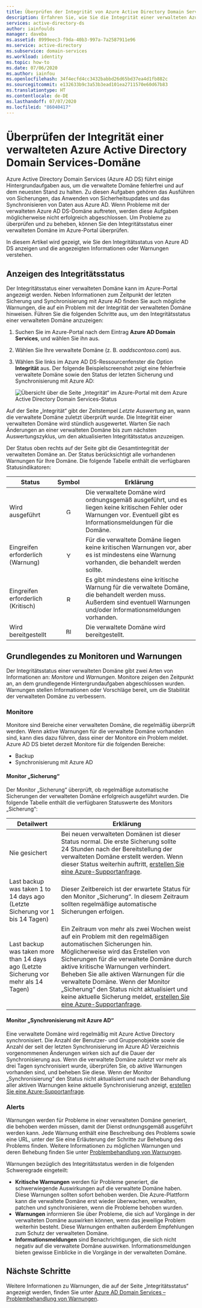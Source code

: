```yaml
---
title: Überprüfen der Integrität von Azure Active Directory Domain Services | Microsoft-Dokumentation
description: Erfahren Sie, wie Sie die Integrität einer verwalteten Azure AD DS-Domäne (Azure Active Directory Domain Services) überprüfen und die Statusmeldungen mithilfe des Azure-Portals verstehen.
services: active-directory-ds
author: iainfoulds
manager: daveba
ms.assetid: 8999eec3-f9da-40b3-997a-7a2587911e96
ms.service: active-directory
ms.subservice: domain-services
ms.workload: identity
ms.topic: how-to
ms.date: 07/06/2020
ms.author: iainfou
ms.openlocfilehash: 34f4ecfd4cc3432babbd26d65bd37ea4d1fb882c
ms.sourcegitcommit: e132633b9c3a53b3ead101ea2711570e60d67b83
ms.translationtype: HT
ms.contentlocale: de-DE
ms.lasthandoff: 07/07/2020
ms.locfileid: "86040417"
---
```

# <a name="check-the-health-of-an-azure-active-directory-domain-services-managed-domain"></a>Überprüfen der Integrität einer verwalteten Azure Active Directory Domain Services-Domäne

Azure Active Directory Domain Services (Azure AD DS) führt einige Hintergrundaufgaben aus, um die verwaltete Domäne fehlerfrei und auf dem neuesten Stand zu halten. Zu diesen Aufgaben gehören das Ausführen von Sicherungen, das Anwenden von Sicherheitsupdates und das Synchronisieren von Daten aus Azure AD. Wenn Probleme mit der verwalteten Azure AD DS-Domäne auftreten, werden diese Aufgaben möglicherweise nicht erfolgreich abgeschlossen. Um Probleme zu überprüfen und zu beheben, können Sie den Integritätsstatus einer verwalteten Domäne im Azure-Portal überprüfen.

In diesem Artikel wird gezeigt, wie Sie den Integritätsstatus von Azure AD DS anzeigen und die angezeigten Informationen oder Warnungen verstehen.

## <a name="view-the-health-status"></a>Anzeigen des Integritätsstatus

Der Integritätsstatus einer verwalteten Domäne kann im Azure-Portal angezeigt werden. Neben Informationen zum Zeitpunkt der letzten Sicherung und Synchronisierung mit Azure AD finden Sie auch mögliche Warnungen, die auf ein Problem mit der Integrität der verwalteten Domäne hinweisen. Führen Sie die folgenden Schritte aus, um den Integritätsstatus einer verwalteten Domäne anzuzeigen:

1. Suchen Sie im Azure-Portal nach dem Eintrag **Azure AD Domain Services**, und wählen Sie ihn aus.
1. Wählen Sie Ihre verwaltete Domäne (z. B. *aaddscontoso.com*) aus.
1. Wählen Sie links im Azure AD DS-Ressourcenfenster die Option **Integrität** aus. Der folgende Beispielscreenshot zeigt eine fehlerfreie verwaltete Domäne sowie den Status der letzten Sicherung und Synchronisierung mit Azure AD:

    ![Übersicht über die Seite „Integrität“ im Azure-Portal mit dem Azure Active Directory Domain Services-Status](./media/check-health/health-page.png)

Auf der Seite „Integrität“ gibt der Zeitstempel *Letzte Auswertung* an, wann die verwaltete Domäne zuletzt überprüft wurde. Die Integrität einer verwalteten Domäne wird stündlich ausgewertet. Warten Sie nach Änderungen an einer verwalteten Domäne bis zum nächsten Auswertungszyklus, um den aktualisierten Integritätsstatus anzuzeigen.

Der Status oben rechts auf der Seite gibt die Gesamtintegrität der verwalteten Domäne an. Der Status berücksichtigt alle vorhandenen Warnungen für Ihre Domäne. Die folgende Tabelle enthält die verfügbaren Statusindikatoren:

| Status | Symbol | Erklärung |
| --- | :----: | --- |
| Wird ausgeführt | <img src= "./media/active-directory-domain-services-alerts/running-icon.png" width = "15" alt="Green check mark for running"> | Die verwaltete Domäne wird ordnungsgemäß ausgeführt, und es liegen keine kritischen Fehler oder Warnungen vor. Eventuell gibt es Informationsmeldungen für die Domäne. |
| Eingreifen erforderlich (Warnung) | <img src= "./media/active-directory-domain-services-alerts/warning-icon.png" width = "15" alt="Yellow exclamation mark for warning"> | Für die verwaltete Domäne liegen keine kritischen Warnungen vor, aber es ist mindestens eine Warnung vorhanden, die behandelt werden sollte. |
| Eingreifen erforderlich (Kritisch) | <img src= "./media/active-directory-domain-services-alerts/critical-icon.png" width = "15" alt="Red exclamation mark for critical"> | Es gibt mindestens eine kritische Warnung für die verwaltete Domäne, die behandelt werden muss. Außerdem sind eventuell Warnungen und/oder Informationsmeldungen vorhanden. |
| Wird bereitgestellt | <img src= "./media/active-directory-domain-services-alerts/deploying-icon.png" width = "15" alt="Blue circular arrows for deploying"> | Die verwaltete Domäne wird bereitgestellt. |

## <a name="understand-monitors-and-alerts"></a>Grundlegendes zu Monitoren und Warnungen

Der Integritätsstatus einer verwalteten Domäne gibt zwei Arten von Informationen an: *Monitore* und *Warnungen*. Monitore zeigen den Zeitpunkt an, an dem grundlegende Hintergrundaufgaben abgeschlossen wurden. Warnungen stellen Informationen oder Vorschläge bereit, um die Stabilität der verwalteten Domäne zu verbessern.

### <a name="monitors"></a>Monitore

Monitore sind Bereiche einer verwalteten Domäne, die regelmäßig überprüft werden. Wenn aktive Warnungen für die verwaltete Domäne vorhanden sind, kann dies dazu führen, dass einer der Monitore ein Problem meldet. Azure AD DS bietet derzeit Monitore für die folgenden Bereiche:

* Backup
* Synchronisierung mit Azure AD

#### <a name="backup-monitor"></a>Monitor „Sicherung“

Der Monitor „Sicherung“ überprüft, ob regelmäßige automatische Sicherungen der verwalteten Domäne erfolgreich ausgeführt wurden. Die folgende Tabelle enthält die verfügbaren Statuswerte des Monitors „Sicherung“:

| Detailwert | Erklärung |
| --- | --- |
| Nie gesichert | Bei neuen verwalteten Domänen ist dieser Status normal. Die erste Sicherung sollte 24 Stunden nach der Bereitstellung der verwalteten Domäne erstellt werden. Wenn dieser Status weiterhin auftritt, [erstellen Sie eine Azure-Supportanfrage][azure-support]. |
| Last backup was taken 1 to 14 days ago (Letzte Sicherung vor 1 bis 14 Tagen) | Dieser Zeitbereich ist der erwartete Status für den Monitor „Sicherung“. In diesem Zeitraum sollten regelmäßige automatische Sicherungen erfolgen. |
| Last backup was taken more than 14 days ago (Letzte Sicherung vor mehr als 14 Tagen) | Ein Zeitraum von mehr als zwei Wochen weist auf ein Problem mit den regelmäßigen automatischen Sicherungen hin. Möglicherweise wird das Erstellen von Sicherungen für die verwaltete Domäne durch aktive kritische Warnungen verhindert. Beheben Sie alle aktiven Warnungen für die verwaltete Domäne. Wenn der Monitor „Sicherung“ den Status nicht aktualisiert und keine aktuelle Sicherung meldet, [erstellen Sie eine Azure-Supportanfrage][azure-support]. |

#### <a name="synchronization-with-azure-ad-monitor"></a>Monitor „Synchronisierung mit Azure AD“

Eine verwaltete Domäne wird regelmäßig mit Azure Active Directory synchronisiert. Die Anzahl der Benutzer- und Gruppenobjekte sowie die Anzahl der seit der letzten Synchronisierung im Azure AD Verzeichnis vorgenommenen Änderungen wirken sich auf die Dauer der Synchronisierung aus. Wenn die verwaltete Domäne zuletzt vor mehr als drei Tagen synchronisiert wurde, überprüfen Sie, ob aktive Warnungen vorhanden sind, und beheben Sie diese. Wenn der Monitor „Synchronisierung“ den Status nicht aktualisiert und nach der Behandlung aller aktiven Warnungen keine aktuelle Synchronisierung anzeigt, [erstellen Sie eine Azure-Supportanfrage][azure-support].

### <a name="alerts"></a>Alerts

Warnungen werden für Probleme in einer verwalteten Domäne generiert, die behoben werden müssen, damit der Dienst ordnungsgemäß ausgeführt werden kann. Jede Warnung enthält eine Beschreibung des Problems sowie eine URL, unter der Sie eine Erläuterung der Schritte zur Behebung des Problems finden. Weitere Informationen zu möglichen Warnungen und deren Behebung finden Sie unter [Problembehandlung von Warnungen](troubleshoot-alerts.md).

Warnungen bezüglich des Integritätsstatus werden in die folgenden Schweregrade eingeteilt:

 * **Kritische Warnungen** werden für Probleme generiert, die schwerwiegende Auswirkungen auf die verwaltete Domäne haben. Diese Warnungen sollten sofort behoben werden. Die Azure-Plattform kann die verwaltete Domäne erst wieder überwachen, verwalten, patchen und synchronisieren, wenn die Probleme behoben wurden.
 * **Warnungen** informieren Sie über Probleme, die sich auf Vorgänge in der verwalteten Domäne auswirken können, wenn das jeweilige Problem weiterhin besteht. Diese Warnungen enthalten außerdem Empfehlungen zum Schutz der verwalteten Domäne.
 * **Informationsmeldungen** sind Benachrichtigungen, die sich nicht negativ auf die verwaltete Domäne auswirken. Informationsmeldungen bieten gewisse Einblicke in die Vorgänge in der verwalteten Domäne.

## <a name="next-steps"></a>Nächste Schritte

Weitere Informationen zu Warnungen, die auf der Seite „Integritätsstatus“ angezeigt werden, finden Sie unter [Azure AD Domain Services – Problembehandlung von Warnungen][troubleshoot-alerts].

<!-- INTERNAL LINKS -->
[azure-support]: ../active-directory/fundamentals/active-directory-troubleshooting-support-howto.md
[troubleshoot-alerts]: troubleshoot-alerts.md
